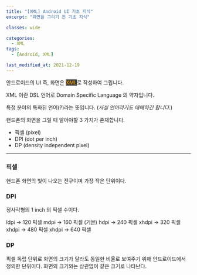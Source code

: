 ```yaml
---
title: "[XML] Android UI 기초 지식"
excerpt: "화면을 그리기 전 기초 지식"

classes: wide

categories:
  - XML
tags:
  - [Android, XML]

last_modified_at: 2021-12-19
---
```


안드로이드의 UI 즉, 화면은 <mark style="background-color: #3e3e3e; color: orange;">XML</mark>로 작성하여 그립니다.

XML 이란 DSL 언어로 Domain Specific Language 의 약자입니다.

특정 분야의 특화된 언어(?)라는 뜻입니다.
(*사실 언어라기도 애매하긴 합니다.*)

핸드폰의 화면을 그릴 때 알아야할 3 가지가 존재합니다.

* 픽셀 (pixel)
* DPI (dot per inch)
* DP (density independent pixel)

___

### 픽셀

핸드폰 화면의 빛이 나오는 전구이며 가장 작은 단위이다.

### DPI

정사각형의 1 inch 의 픽셀 수이다.

ldpi → 120 픽셀
mdpi →  160 픽셀 (기본)
hdpi → 240 픽셀
xhdpi → 320 픽셀
xhdpi → 480 픽셀
xhdpi → 640 픽셀

### DP

픽셀 독립 단위로 화면의 크기가 달라도 동일한 비율로 보여주기 위해 안드로이드에서 정의한 단위이다. 
화면의 크기와는 상관없이 같은 크기로 나타난다.